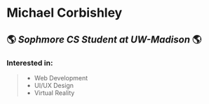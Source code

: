 # Michael Corbishley
## :earth_americas: *Sophmore CS Student at UW-Madison* :earth_americas:
### Interested in:
> - Web Development
> - UI/UX Design
> - Virtual Reality
